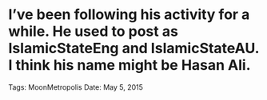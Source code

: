 # I’ve been following his activity for a while. He used to post as IslamicStateEng and IslamicStateAU. I think his name might be Hasan Ali.

Tags: MoonMetropolis
Date: May 5, 2015
